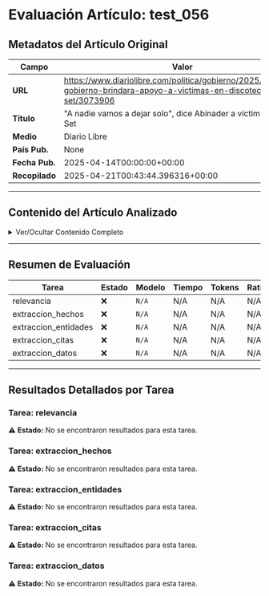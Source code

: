 # Evaluación Artículo: test_056

## Metadatos del Artículo Original

| Campo          | Valor                                      |
|----------------|--------------------------------------------|
| **URL**        | https://www.diariolibre.com/politica/gobierno/2025/04/14/el-gobierno-brindara-apoyo-a-victimas-en-discoteca-jet-set/3073906           |
| **Título**     | "A nadie vamos a dejar solo", dice Abinader a víctimas del Jet Set       |
| **Medio**      | Diario Libre         |
| **País Pub.**  | None |
| **Fecha Pub.** | 2025-04-14T00:00:00+00:00 |
| **Recopilado** | 2025-04-21T00:43:44.396316+00:00 |

---

## Contenido del Artículo Analizado

<details>
<summary>Ver/Ocultar Contenido Completo</summary>

```text
"A nadie vamos a dejar solo", dice Abinader a víctimas del Jet Set
El mandatario informó que el programa Supérate trabaja en la identificación de todas las víctimas y sus familiares para darles seguimiento en su salud mental y otras ayudas que ameriten
El presidente Luis Abinader aseguró este lunes que las víctimas de la tragedia en la discoteca Jet Set, la cual ha cobrado más de 231 vidas, recibirán acompañamiento por parte del Gobierno en el aspecto de salud mental y en otras áreas que ameriten.
"A nadie vamos a dejar solo. El Gobierno va a estar con ellos", tranquilizó el mandatario al ser cuestionado sobre las iniciativas para ayudar a los afectados por la tragedia.
Dijo que Supérate es el organismo del Gobierno que les dará el seguimiento correspondiente.
Indicó que ha dado instrucciones para brindar un seguimiento integral, tanto para la salud mental de las víctimas como de los rescatistas. "Incluso los rescatistas también, porque su impacto fue muy fuerte", añadió.
Durante LA Semanal con la Prensa, el presidente explicó que se está trabajando en la identificación de todas las víctimas y sus familiares. Para ello, ha instruido al programa Supérate a que realice este proceso y se encargue de darles seguimiento y acompañamiento, tanto en su salud física como mental.
- En el caso de los huérfanos en situación de vulnerabilidad, Abinader sostuvo que también recibirán apoyo, incluyendo asistencia económica.
Tragedia en Jet Set
En la madrugada del martes 8 de abril, se desplomó el techo de la discoteca Jet Set sobre centenares de personas, mientras el merenguero Rubby Pérez amenizaba una fiesta en el lugar. El artista falleció en el siniestro.
Según las autoridades, 221 personas murieron en el lugar, en su mayoría de forma instantánea, mientras que otras 10 fallecieron en los centros médicos a los que fueron trasladadas.
"Me cubrió con su cuerpo y por eso estoy viva": Maribel Espaillat, sobreviviente del Jet Set
Investigación en curso
El Gobierno ha solicitado una investigación independiente para esclarecer los hechos. La Oficina Nacional de Evaluación Sísmica y Vulnerabilidad de Infraestructura y Edificaciones (Onesvie), junto con el Ministerio Público, encabezan las pesquisas.
- El Ministerio Público ha abierto una investigación penal para determinar las causas del colapso. Esta tragedia ha enlutado a toda la nación, siendo considerada la mayor catástrofe civil del siglo XXI en la República Dominicana.
La investigación técnica la encabeza la Onesvie, mientras que la penal está a cargo de la Dirección de Persecución de la Procuraduría General, encabezada por el procurador adjunto Wilson Camacho, en coordinación con la Fiscalía del Distrito Nacional.
```
</details>

---

## Resumen de Evaluación

| Tarea | Estado | Modelo | Tiempo | Tokens | Ratio |
|-------|--------|--------|--------|--------|-------|
| relevancia | ❌ | `N/A` | N/A | N/A | N/A |
| extraccion_hechos | ❌ | `N/A` | N/A | N/A | N/A |
| extraccion_entidades | ❌ | `N/A` | N/A | N/A | N/A |
| extraccion_citas | ❌ | `N/A` | N/A | N/A | N/A |
| extraccion_datos | ❌ | `N/A` | N/A | N/A | N/A |

---

## Resultados Detallados por Tarea

### Tarea: relevancia

⚠️ **Estado:** No se encontraron resultados para esta tarea.


### Tarea: extraccion_hechos

⚠️ **Estado:** No se encontraron resultados para esta tarea.


### Tarea: extraccion_entidades

⚠️ **Estado:** No se encontraron resultados para esta tarea.


### Tarea: extraccion_citas

⚠️ **Estado:** No se encontraron resultados para esta tarea.


### Tarea: extraccion_datos

⚠️ **Estado:** No se encontraron resultados para esta tarea.
